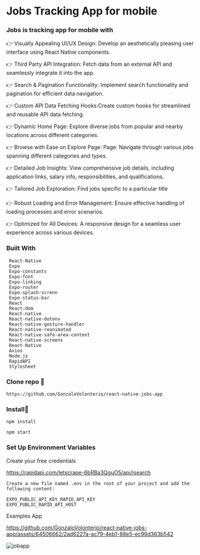 # Jobs Tracking App for mobile

### Jobs is tracking app for mobile with

👉 Visually Appealing UI/UX Design: Develop an aesthetically pleasing user interface using React Native components.

👉 Third Party API Integration: Fetch data from an external API and seamlessly integrate it into the app.

👉 Search & Pagination Functionality: Implement search functionality and pagination for efficient data navigation.

👉 Custom API Data Fetching Hooks:Create custom hooks for streamlined and reusable API data fetching.

👉 Dynamic Home Page: Explore diverse jobs from popular and nearby locations across different categories.

👉 Browse with Ease on Explore Page: Page: Navigate through various jobs spanning different categories and types.

👉 Detailed Job Insights: View comprehensive job details, including application links, salary info, responsibilities, and qualifications.

👉 Tailored Job Exploration: Find jobs specific to a particular title

👉 Robust Loading and Error Management: Ensure effective handling of loading processes and error scenarios.

👉 Optimized for All Devices: A responsive design for a seamless user experience across various devices.

### Built With

```
 React-Native
 Expo
 Expo-constants
 Expo-font
 Expo-linking
 Expo-router
 Expo-splash-screnn
 Expo-status-bar
 React
 React-dom
 React-native
 React-native-dotenv
 React-native-gesture-handler
 React-native-reanimated
 React-native-safe-area-context
 React-native-screens
 React-Native
 Axios
 Node.js
 RapidAPI
 Stylesheet
```

### Clone repo 🔧

```
https://github.com/GonzaloVolonterio/react-native-jobs-app

```
### Install🔧

```
npm install

npm start
```

 ### Set Up Environment Variables

Create your free credentials

 https://rapidapi.com/letscrape-6bRBa3QguO5/api/jsearch 

```
Create a new file named .env in the root of your project and add the following content:

EXPO_PUBLIC_API_KEY_RAPID_API_KEY
EXPO_PUBLIC_RAPID_API_HOST

```

Examples App

https://github.com/GonzaloVolonterio/react-native-jobs-app/assets/64506662/2ad6227a-ac79-4eb1-88e5-ec99d363b542

![jobapp](https://github.com/GonzaloVolonterio/react-native-jobs-app/assets/64506662/3a2e1a58-215d-49f4-80d9-48b5606dc4b9)



